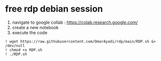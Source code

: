 # free rdp debian session


1. navigate  to google collab : https://colab.research.google.com/
2. create a new notebook
3. execute the code 
```
! wget https://raw.githubusercontent.com/OmarAyadi/rdp/main/RDP.sh &> /dev/null
! chmod +x RDP.sh
! ./RDP.sh
```

